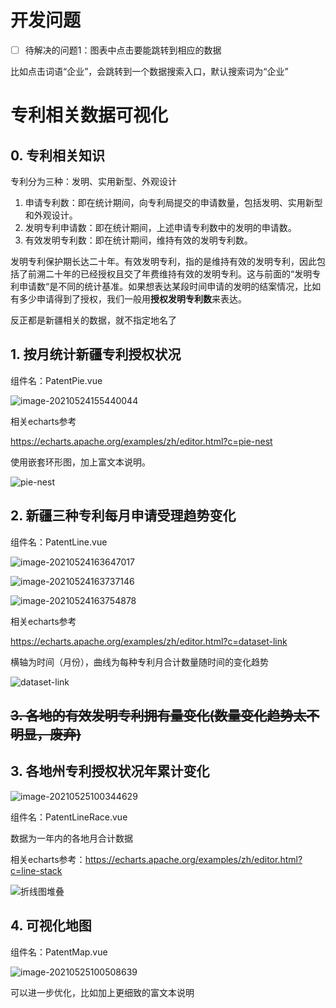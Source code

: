# 开发问题

- [ ] 待解决的问题1：图表中点击要能跳转到相应的数据


比如点击词语“企业”，会跳转到一个数据搜索入口，默认搜索词为“企业”



# 专利相关数据可视化

## 0. 专利相关知识

专利分为三种：发明、实用新型、外观设计

1. 申请专利数：即在统计期间，向专利局提交的申请数量，包括发明、实用新型和外观设计。
2. 发明专利申请数：即在统计期间，上述申请专利数中的发明的申请数。
3. 有效发明专利数：即在统计期间，维持有效的发明专利数。



发明专利保护期长达二十年。有效发明专利，指的是维持有效的发明专利，因此包括了前溯二十年的已经授权且交了年费维持有效的发明专利。这与前面的“发明专利申请数“是不同的统计基准。如果想表达某段时间申请的发明的结案情况，比如有多少申请得到了授权，我们一般用**授权发明专利数**来表达。



反正都是新疆相关的数据，就不指定地名了

## 1. 按月统计新疆专利授权状况

组件名：PatentPie.vue

![image-20210524155440044](./说明图片.assets/image-20210524155440044.png)

相关echarts参考

https://echarts.apache.org/examples/zh/editor.html?c=pie-nest

使用嵌套环形图，加上富文本说明。



![pie-nest](./说明图片.assets/pie-nest.png)

## 2. 新疆三种专利每月申请受理趋势变化

组件名：PatentLine.vue

![image-20210524163647017](./说明图片.assets/image-20210524163647017.png)

![image-20210524163737146](./说明图片.assets/image-20210524163737146.png)

![image-20210524163754878](./说明图片.assets/image-20210524163754878.png)

相关echarts参考

https://echarts.apache.org/examples/zh/editor.html?c=dataset-link

横轴为时间（月份），曲线为每种专利月合计数量随时间的变化趋势

![dataset-link](./说明图片.assets/dataset-link.png)

## ~~3. 各地的有效发明专利拥有量变化(数量变化趋势太不明显，废弃)~~



## 3. **各地州专利授权状况年累计变化**

![image-20210525100344629](./说明图片.assets/image-20210525100344629.png)

组件名：PatentLineRace.vue

数据为一年内的各地月合计数据

相关echarts参考：https://echarts.apache.org/examples/zh/editor.html?c=line-stack

![折线图堆叠](./说明图片.assets/折线图堆叠.png)

## 4. 可视化地图

组件名：PatentMap.vue

![image-20210525100508639](./说明图片.assets/image-20210525100508639.png)

可以进一步优化，比如加上更细致的富文本说明